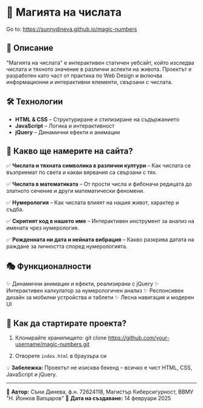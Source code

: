 # 📌 Магията на числата
Go to: https://sunnydineva.github.io/magic-numbers

## 🔮 Описание
"Магията на числата" е интерактивен статичен уебсайт, който изследва числата и тяхното значение в различни аспекти на живота. Проектът е разработен като част от практика по Web Design и включва информационни и интерактивни елементи, свързани с числата.

## 🛠️ Технологии
- **HTML & CSS** – Структуриране и стилизиране на съдържанието
- **JavaScript** – Логика и интерактивност
- **jQuery** – Динамични ефекти и анимации

## 📖 Какво ще намерите на сайта?
✅ **Числата и тяхната символика в различни култури** – Как числата се възприемат по света и какви вярвания са свързани с тях.

✅ **Числата в математиката** – От прости числа и фибоначи редицата до златното сечение и други математически феномени.

✅ **Нумерология** – Как числата влияят на нашия живот, характер и съдба.

✅ **Скритият код в нашето име** – Интерактивен инструмент за анализ на имената чрез нумерология.

✅ **Рожденната ни дата и нейната вибрация** – Какво разкрива датата на раждане за личността според нумерологията.

## 🎭 Функционалности
✨ Динамични анимации и ефекти, реализирани с jQuery
✨ Интерактивен калкулатор за нумерологичен анализ
✨ Респонсивен дизайн за мобилни устройства и таблети
✨ Лесна навигация и модерен UI

## 🚀 Как да стартирате проекта?
1. Клонирайте хранилището:
   git clone https://github.com/your-username/magic-numbers.git

2. Отворете `index.html` в браузъра си

💡 **Забележка:** Проектът не изисква бекенд – всичко е чист HTML, CSS, JavaScript и jQuery.

---

📌 **Автор:** Съни Динева, ф.н. 72624118, Магистър Киберсигурност, ВВМУ "Н. Йонков Вапцаров"
📅 **Дата на създаване:** 14 февруари 2025 


